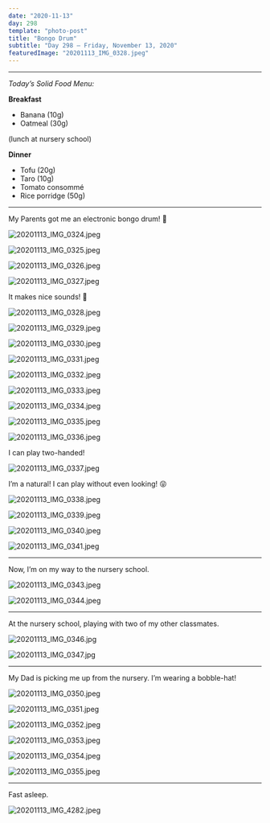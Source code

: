 ```yaml
---
date: "2020-11-13"
day: 298
template: "photo-post"
title: "Bongo Drum"
subtitle: "Day 298 – Friday, November 13, 2020"
featuredImage: "20201113_IMG_0328.jpeg"
---
```


<hr />

_Today’s Solid Food Menu:_

**Breakfast**

- Banana (10g)
- Oatmeal (30g)

(lunch at nursery school)

**Dinner**

- Tofu (20g)
- Taro (10g)
- Tomato consommé
- Rice porridge (50g)

<hr />

My Parents got me an electronic bongo drum! 🥁

![20201113_IMG_0324.jpeg](20201113_IMG_0324.jpeg)

![20201113_IMG_0325.jpeg](20201113_IMG_0325.jpeg)

![20201113_IMG_0326.jpeg](20201113_IMG_0326.jpeg)

![20201113_IMG_0327.jpeg](20201113_IMG_0327.jpeg)

It makes nice sounds! 🎵

![20201113_IMG_0328.jpeg](20201113_IMG_0328.jpeg)

![20201113_IMG_0329.jpeg](20201113_IMG_0329.jpeg)

![20201113_IMG_0330.jpeg](20201113_IMG_0330.jpeg)

![20201113_IMG_0331.jpeg](20201113_IMG_0331.jpeg)

![20201113_IMG_0332.jpeg](20201113_IMG_0332.jpeg)

![20201113_IMG_0333.jpeg](20201113_IMG_0333.jpeg)

![20201113_IMG_0334.jpeg](20201113_IMG_0334.jpeg)

![20201113_IMG_0335.jpeg](20201113_IMG_0335.jpeg)

![20201113_IMG_0336.jpeg](20201113_IMG_0336.jpeg)

I can play two-handed!

![20201113_IMG_0337.jpeg](20201113_IMG_0337.jpeg)

I’m a natural! I can play without even looking! 😝

![20201113_IMG_0338.jpeg](20201113_IMG_0338.jpeg)

![20201113_IMG_0339.jpeg](20201113_IMG_0339.jpeg)

![20201113_IMG_0340.jpeg](20201113_IMG_0340.jpeg)

![20201113_IMG_0341.jpeg](20201113_IMG_0341.jpeg)

<hr />

Now, I’m on my way to the nursery school.

![20201113_IMG_0343.jpeg](20201113_IMG_0343.jpeg)

![20201113_IMG_0344.jpeg](20201113_IMG_0344.jpeg)

<hr />

At the nursery school, playing with two of my other classmates.

![20201113_IMG_0346.jpg](20201113_IMG_0346.jpg)

![20201113_IMG_0347.jpg](20201113_IMG_0347.jpg)

<hr />

My Dad is picking me up from the nursery. I’m wearing a bobble-hat!

![20201113_IMG_0350.jpeg](20201113_IMG_0350.jpeg)

![20201113_IMG_0351.jpeg](20201113_IMG_0351.jpeg)

![20201113_IMG_0352.jpeg](20201113_IMG_0352.jpeg)

![20201113_IMG_0353.jpeg](20201113_IMG_0353.jpeg)

![20201113_IMG_0354.jpeg](20201113_IMG_0354.jpeg)

![20201113_IMG_0355.jpeg](20201113_IMG_0355.jpeg)

<hr />

Fast asleep.

![20201113_IMG_4282.jpeg](20201113_IMG_4282.jpeg)
